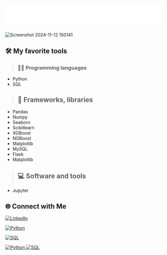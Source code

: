 # ![Name Animation](./name-animation.svg)

![Screenshot 2024-11-12 150141](https://github.com/user-attachments/assets/107bebde-1c5f-4254-ae20-55af94dac84f)

## 🛠️ My favorite tools
> ### 👨‍💻 Programming languages
   - Python
   - SQL

> ## 🧰 Frameworks, libraries
   - Pandas
   - Numpy
   - Seaborn
   - Scikitlearn
   - XGBoost
   - NGBoost
   - Matplotlib
   - MySQL
   - Flask
   - Matplotlib

> ## 💻 Software and tools
   - Jupyter

## 🌐 Connect with Me

<a href="https://www.linkedin.com/in/michael-angelo-voudouris-082a20207/" target="_blank">
    <img src="https://img.icons8.com/ios-filled/50/0077b5/linkedin.png" alt="LinkedIn" width="30" height="30">
</a>



[![Python](https://img.shields.io/badge/Python-3.9-blue?style=flat&logo=python&logoColor=white)](https://www.python.org)


[![SQL](https://img.shields.io/badge/SQL-Database-blue?style=flat&logo=postgresql&logoColor=white)](https://www.sql.org)

<a href="https://www.python.org" target="_blank">
    <img src="https://img.icons8.com/ios-filled/50/000000/python.png" alt="Python" width="30" height="30">
</a>
<a href="https://www.sql.org" target="_blank">
    <img src="https://img.icons8.com/ios-filled/50/000000/database.png" alt="SQL" width="30" height="30">
</a>
